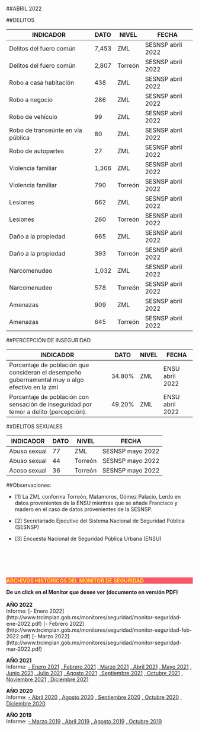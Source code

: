 
##ABRIL 2022

##DELITOS

|INDICADOR                              |DATO       |NIVEL      |FECHA            |
|---------------------------------------|-----------|-----------|-----------------|
|Delitos del fuero común                |7,453      |ZML        |SESNSP abril 2022|
|Delitos del fuero común                |2,807      |Torreón    |SESNSP abril 2022|
|Robo a casa habitación                 |438        |ZML        |SESNSP abril 2022|
|Robo a negocio                         |286        |ZML        |SESNSP abril 2022|
|Robo de vehículo                       |99         |ZML        |SESNSP abril 2022|
|Robo de transeúnte en vía pública      |80         |ZML        |SESNSP abril 2022|
|Robo de autopartes                     |27         |ZML        |SESNSP abril 2022|
|Violencia familiar                     |1,306      |ZML        |SESNSP abril 2022|
|Violencia familiar                     |790        |Torreón    |SESNSP abril 2022|
|Lesiones                               |662        |ZML        |SESNSP abril 2022|
|Lesiones                               |260        |Torreón    |SESNSP abril 2022|
|Daño a la propiedad                    |665        |ZML        |SESNSP abril 2022|
|Daño a la propiedad                    |393        |Torreón    |SESNSP abril 2022|
|Narcomenudeo                           |1,032      |ZML        |SESNSP abril 2022|
|Narcomenudeo                           |578        |Torreón    |SESNSP abril 2022|
|Amenazas                               |909        |ZML        |SESNSP abril 2022|
|Amenazas                               |645        |Torreón    |SESNSP abril 2022|

##PERCEPCIÓN DE INSEGURIDAD

|INDICADOR                                                                                         |DATO   |NIVEL|FECHA           |
|--------------------------------------------------------------------------------------------------|-------|-----|----------------|
|Porcentaje de población que consideran el desempeño gubernamental muy o algo efectivo en la zml   |34.80% |ZML  |ENSU abril 2022 |
|Porcentaje de población con sensación de inseguridad por temor a delito (percepción).             |49.20% |ZML  |ENSU abril 2022 |

##DELITOS SEXUALES

|INDICADOR     |DATO   |NIVEL   |FECHA             |
|--------------|-------|--------|------------------|
|Abuso sexual  |77     |ZML     |SESNSP mayo 2022  |
|Abuso sexual  |44     |Torreón |SESNSP mayo 2022  |
|Acoso sexual  |36     |Torreón |SESNSP mayo 2022  |


##Observaciones:

- [1] La ZML conforma Torreón, Matamoros, Gómez Palacio, Lerdo en datos provenientes de la ENSU mientras que se añade Francisco y madero en el caso de datos provenientes de la SESNSP.

- [2] Secretariado Ejecutivo del Sistema Nacional de Seguridad Pública (SESNSP)

- [3] Encuesta Nacional de Seguridad Pública Urbana (ENSU)



</br></br></br></br>

<p style="background-color:#f95666;color:yellow;"><strong>ARCHIVOS HISTÓRICOS DEL MONITOR DE SEGURIDAD</strong></p>
<b> De un click en el Monitor que desee ver (documento en versión PDF)</b>
</br></br>
<b> AÑO 2022 </b>
</br>
Informe:
[- Enero 2022](http://www.trcimplan.gob.mx/monitores/seguridad/monitor-seguridad-ene-2022.pdf)
[- Febrero 2022](http://www.trcimplan.gob.mx/monitores/seguridad/monitor-seguridad-feb-2022.pdf)
[- Marzo 2022](http://www.trcimplan.gob.mx/monitores/seguridad/monitor-seguridad-mar-2022.pdf)
</br>

<b> AÑO 2021 </b>
</br>
Informe:
[- Enero 2021](http://www.trcimplan.gob.mx/monitores/seguridad/monitor-seguridad-ene-2021.pdf)
[, Febrero 2021](http://www.trcimplan.gob.mx/monitores/seguridad/monitor-seguridad-feb-2021.pdf)
[, Marzo 2021](http://www.trcimplan.gob.mx/monitores/seguridad/monitor-seguridad-mar-2021.pdf)
[, Abril 2021](http://www.trcimplan.gob.mx/monitores/seguridad/monitor-seguridad-abr-2021.pdf)
[, Mayo 2021](http://www.trcimplan.gob.mx/monitores/seguridad/monitor-seguridad-may-2021.pdf)
[, Junio 2021](http://www.trcimplan.gob.mx/monitores/seguridad/monitor-seguridad-jun-2021.pdf)
[, Julio 2021](http://www.trcimplan.gob.mx/monitores/seguridad/monitor-seguridad-jul-2021.pdf)
[, Agosto 2021](http://www.trcimplan.gob.mx/monitores/seguridad/monitor-seguridad-ago-2021.pdf)
[, Septiembre 2021](http://www.trcimplan.gob.mx/monitores/seguridad/monitor-seguridad-sep-2021.pdf)
[, Octubre 2021](http://www.trcimplan.gob.mx/monitores/seguridad/monitor-seguridad-oct-2021.pdf)
[, Noviembre 2021](http://www.trcimplan.gob.mx/monitores/seguridad/monitor-seguridad-nov-2021.pdf)
[, Diciembre 2021](http://www.trcimplan.gob.mx/monitores/seguridad/monitor-seguridad-dic-2021.pdf)
</br>

<b> AÑO 2020 </b>
</br>
Informe:
[- Abril 2020](http://www.trcimplan.gob.mx/monitores/seguridad/Monitor-Seguridad-abril-2020.pdf)
[, Agosto 2020](http://www.trcimplan.gob.mx/monitores/seguridad/Monitor-Seguridad-agosto-2020.pdf)
[, Septiembre 2020](http://www.trcimplan.gob.mx/monitores/seguridad/monitor-seguridad-sep-2020.pdf)
[, Octubre 2020](http://www.trcimplan.gob.mx/monitores/seguridad/monitor-seguridad-oct-2020.pdf)
[, Diciembre 2020](http://www.trcimplan.gob.mx/monitores/seguridad/monitor-seguridad-dic-2020.pdf)
</br>

<b> AÑO 2019 </b>
</br>
Informe:
[- Marzo 2019](http://www.trcimplan.gob.mx/monitores/seguridad/Monitor-seguridad-2018.pdf)
[, Abril 2019](http://www.trcimplan.gob.mx/monitores/seguridad/Monitor-Seguridad-abril-2019.pdf)
[, Agosto 2019](http://www.trcimplan.gob.mx/monitores/seguridad/Monitor-Seguridad-Agosto-2019.pdf)
[, Octubre 2019](http://www.trcimplan.gob.mx/monitores/seguridad/Monitor-Seguridad-Octubre-2019.pdf)

</br>
